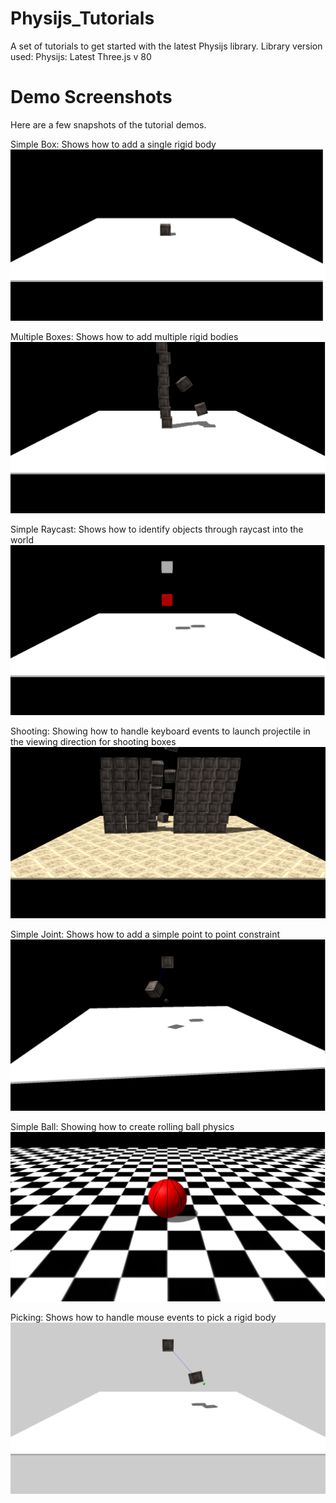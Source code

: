 # Physijs_Tutorials
A set of tutorials to get started with the latest Physijs library.
Library version used:
Physijs: Latest
Three.js v 80

Demo Screenshots
================
Here are a few snapshots of the tutorial demos.

Simple Box: Shows how to add a single rigid body
![alt text](Images/SimpleBox.png "Simple Box")

Multiple Boxes: Shows how to add multiple rigid bodies
![alt text](Images/MultipleBoxes.png "Multiple Boxes")

Simple Raycast: Shows how to identify objects through raycast into the world
![alt text](Images/SimpleRaycast.png "Simple Raycast")

Shooting: Showing how to handle keyboard events to launch projectile in the viewing direction for shooting boxes
![alt text](Images/Shooting.png "Shooting")

Simple Joint: Shows how to add a simple point to point constraint
![alt text](Images/SimpleJoint.png "Simple Joint")

Simple Ball: Showing how to create rolling ball physics
![alt text](Images/SimpleBall.png "Simple Ball")

Picking: Shows how to handle mouse events to pick a rigid body
![alt text](Images/Picking.png "Picking")
